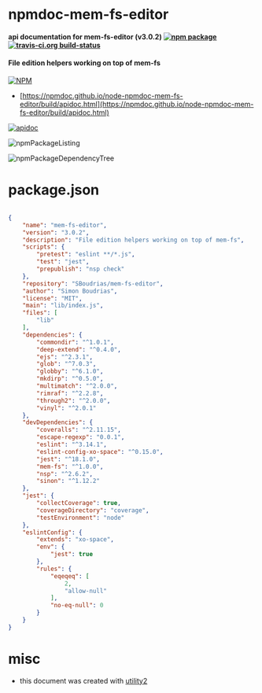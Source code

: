 # npmdoc-mem-fs-editor

#### api documentation for  mem-fs-editor (v3.0.2)  [![npm package](https://img.shields.io/npm/v/npmdoc-mem-fs-editor.svg?style=flat-square)](https://www.npmjs.org/package/npmdoc-mem-fs-editor) [![travis-ci.org build-status](https://api.travis-ci.org/npmdoc/node-npmdoc-mem-fs-editor.svg)](https://travis-ci.org/npmdoc/node-npmdoc-mem-fs-editor)

#### File edition helpers working on top of mem-fs

[![NPM](https://nodei.co/npm/mem-fs-editor.png?downloads=true&downloadRank=true&stars=true)](https://www.npmjs.com/package/mem-fs-editor)

- [https://npmdoc.github.io/node-npmdoc-mem-fs-editor/build/apidoc.html](https://npmdoc.github.io/node-npmdoc-mem-fs-editor/build/apidoc.html)

[![apidoc](https://npmdoc.github.io/node-npmdoc-mem-fs-editor/build/screenCapture.buildCi.browser.%252Ftmp%252Fbuild%252Fapidoc.html.png)](https://npmdoc.github.io/node-npmdoc-mem-fs-editor/build/apidoc.html)

![npmPackageListing](https://npmdoc.github.io/node-npmdoc-mem-fs-editor/build/screenCapture.npmPackageListing.svg)

![npmPackageDependencyTree](https://npmdoc.github.io/node-npmdoc-mem-fs-editor/build/screenCapture.npmPackageDependencyTree.svg)



# package.json

```json

{
    "name": "mem-fs-editor",
    "version": "3.0.2",
    "description": "File edition helpers working on top of mem-fs",
    "scripts": {
        "pretest": "eslint **/*.js",
        "test": "jest",
        "prepublish": "nsp check"
    },
    "repository": "SBoudrias/mem-fs-editor",
    "author": "Simon Boudrias",
    "license": "MIT",
    "main": "lib/index.js",
    "files": [
        "lib"
    ],
    "dependencies": {
        "commondir": "^1.0.1",
        "deep-extend": "^0.4.0",
        "ejs": "^2.3.1",
        "glob": "^7.0.3",
        "globby": "^6.1.0",
        "mkdirp": "^0.5.0",
        "multimatch": "^2.0.0",
        "rimraf": "^2.2.8",
        "through2": "^2.0.0",
        "vinyl": "^2.0.1"
    },
    "devDependencies": {
        "coveralls": "^2.11.15",
        "escape-regexp": "0.0.1",
        "eslint": "^3.14.1",
        "eslint-config-xo-space": "^0.15.0",
        "jest": "^18.1.0",
        "mem-fs": "^1.0.0",
        "nsp": "^2.6.2",
        "sinon": "^1.12.2"
    },
    "jest": {
        "collectCoverage": true,
        "coverageDirectory": "coverage",
        "testEnvironment": "node"
    },
    "eslintConfig": {
        "extends": "xo-space",
        "env": {
            "jest": true
        },
        "rules": {
            "eqeqeq": [
                2,
                "allow-null"
            ],
            "no-eq-null": 0
        }
    }
}
```



# misc
- this document was created with [utility2](https://github.com/kaizhu256/node-utility2)
